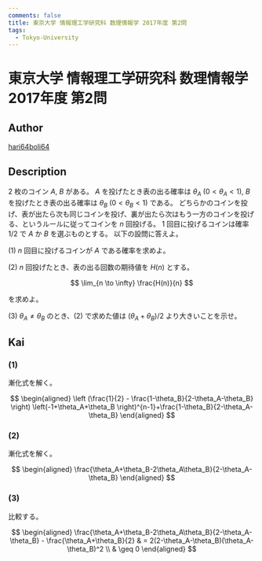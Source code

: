 ```yaml
---
comments: false
title: 東京大学 情報理工学研究科 数理情報学 2017年度 第2問
tags:
  - Tokyo-University
---
```

# 東京大学 情報理工学研究科 数理情報学 2017年度 第2問

## **Author**
[hari64boli64](https://github.com/hari64boli64/GraduateSchoolEntranceExamination)

## **Description**
2 枚のコイン $A$, $B$ がある。
$A$ を投げたとき表の出る確率は $\theta_A \ (0 < \theta_A < 1)$, $B$ を投げたとき表の出る確率は $\theta_B \ (0 < \theta_B < 1)$ である。
どちらかのコインを投げ、表が出たら次も同じコインを投げ、裏が出たら次はもう一方のコインを投げる、というルールに従ってコインを $n$ 回投げる。
1 回目に投げるコインは確率 $1/2$ で $A$ か $B$ を選ぶものとする。
以下の設問に答えよ。

(1) $n$ 回目に投げるコインが $A$ である確率を求めよ。

(2) $n$ 回投げたとき、表の出る回数の期待値を $H(n)$ とする。

$$
\lim_{n \to \infty} \frac{H(n)}{n}
$$

を求めよ。

(3) $\theta_A \neq \theta_B$ のとき、(2) で求めた値は $(\theta_A + \theta_B) / 2$ より大きいことを示せ。


## **Kai**
### (1)
漸化式を解く。

$$
\begin{aligned}
  \left (\frac{1}{2} - \frac{1-\theta_B}{2-\theta_A-\theta_B} \right) \left(-1+\theta_A+\theta_B \right)^{n-1}+\frac{1-\theta_B}{2-\theta_A-\theta_B}
\end{aligned}
$$

### (2)
漸化式を解く。

$$
\begin{aligned}
  \frac{\theta_A+\theta_B-2\theta_A\theta_B}{2-\theta_A-\theta_B}
\end{aligned}
$$

### (3)
比較する。

$$
\begin{aligned}
  \frac{\theta_A+\theta_B-2\theta_A\theta_B}{2-\theta_A-\theta_B} - \frac{\theta_A+\theta_B}{2} & = 2(2-\theta_A-\theta_B)(\theta_A-\theta_B)^2 \\
                                                                                                & \geq 0
\end{aligned}
$$
